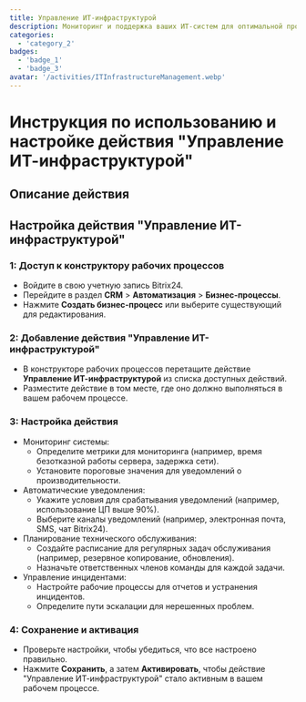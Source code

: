 ```yaml
---
title: Управление ИТ-инфраструктурой
description: Мониторинг и поддержка ваших ИТ-систем для оптимальной производительности.
categories: 
  - 'category_2'
badges: 
  - 'badge_1'
  - 'badge_3'
avatar: '/activities/ITInfrastructureManagement.webp'
---
```

# Инструкция по использованию и настройке действия "Управление ИТ-инфраструктурой"

## Описание действия

## **Настройка действия "Управление ИТ-инфраструктурой"**

### 1: Доступ к конструктору рабочих процессов
- Войдите в свою учетную запись Bitrix24.
- Перейдите в раздел **CRM** > **Автоматизация** > **Бизнес-процессы**.
- Нажмите **Создать бизнес-процесс** или выберите существующий для редактирования.

### 2: Добавление действия "Управление ИТ-инфраструктурой"
- В конструкторе рабочих процессов перетащите действие **Управление ИТ-инфраструктурой** из списка доступных действий.
- Разместите действие в том месте, где оно должно выполняться в вашем рабочем процессе.

### 3: Настройка действия
- Мониторинг системы:
  - Определите метрики для мониторинга (например, время безотказной работы сервера, задержка сети).
  - Установите пороговые значения для уведомлений о производительности.
- Автоматические уведомления:
  - Укажите условия для срабатывания уведомлений (например, использование ЦП выше 90%).
  - Выберите каналы уведомлений (например, электронная почта, SMS, чат Bitrix24).
- Планирование технического обслуживания:
  - Создайте расписание для регулярных задач обслуживания (например, резервное копирование, обновления).
  - Назначьте ответственных членов команды для каждой задачи.
- Управление инцидентами:
  - Настройте рабочие процессы для отчетов и устранения инцидентов.
  - Определите пути эскалации для нерешенных проблем.

### 4: Сохранение и активация
- Проверьте настройки, чтобы убедиться, что все настроено правильно.
- Нажмите **Сохранить**, а затем **Активировать**, чтобы действие "Управление ИТ-инфраструктурой" стало активным в вашем рабочем процессе.